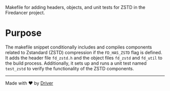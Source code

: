 <!--------------------------------------------------------------------------------->
<!-- IMPORTANT: This file is auto-generated by Driver (https://driver.ai). -------->
<!-- Manual edits may be overwritten on future commits. --------------------------->
<!--------------------------------------------------------------------------------->

Makefile for adding headers, objects, and unit tests for ZSTD in the Firedancer project.

# Purpose
The makefile snippet conditionally includes and compiles components related to Zstandard (ZSTD) compression if the `FD_HAS_ZSTD` flag is defined. It adds the header file `fd_zstd.h` and the object files `fd_zstd` and `fd_util` to the build process. Additionally, it sets up and runs a unit test named `test_zstd` to verify the functionality of the ZSTD components.

---
Made with ❤️ by [Driver](https://www.driver.ai/)